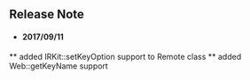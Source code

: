 ## Release Note

* #### 2017/09/11
** added IRKit::setKeyOption support to Remote class
** added Web::getKeyName support
